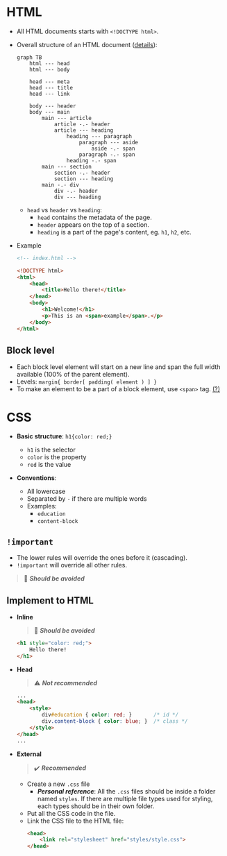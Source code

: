 # HTML

- All HTML documents starts with `<!DOCTYPE html>`.

- Overall structure of an HTML document ([details](https://developer.mozilla.org/en-US/docs/Learn/HTML/Introduction_to_HTML/Document_and_website_structure#html_layout_elements_in_more_detail)):
	```mermaid
	graph TB
		html --- head
		html --- body
		
		head --- meta
		head --- title
		head --- link
		
		body --- header
		body --- main
			main --- article
				article -.- header
				article --- heading
					heading --- paragraph
						paragraph --- aside
							aside -.- span
						paragraph -.- span
					heading -.- span
			main --- section
				section -.- header
				section --- heading
			main -.- div
				div -.- header
				div --- heading
	```
	- `head` vs `header` vs `heading`:
    	- `head` contains the metadata of the page.
    	- `header` appears on the top of a section.
    	- `heading` is a part of the page's content, eg. `h1`, `h2`, etc.

- Example
	```html
	<!-- index.html -->

	<!DOCTYPE html>
	<html>
		<head>
			<title>Hello there!</title>
		</head>
		<body>
			<h1>Welcome!</h1>
			<p>This is an <span>example</span>.</p>
		</body>
	</html>
	```

## Block level
- Each block level element will start on a new line and span the full width available (100% of the parent element).
- Levels: `margin{ border[ padding( element ) ] }`
- To make an element to be a part of a block element, use `<span>` tag. [(?)](index.html?plain=1#L37)

# CSS

- **Basic structure**: `h1{color: red;}`
	- `h1` is the selector
	- `color` is the property
	- `red` is the value

- **Conventions**:
  - All lowercase
  - Separated by `-` if there are multiple words
  - Examples:
  	- `education`
  	- `content-block`

## `!important`
- The lower rules will override the ones before it (cascading).
- `!important` will override all other rules.
> :no_entry_sign: _**Should be avoided**_

## Implement to HTML

- **Inline**
	> :no_entry_sign: _**Should be avoided**_
	```html
	<h1 style="color: red;">
		Hello there!
	</h1>
	```
	
- **Head**
	> :warning: _**Not recommended**_
	```html
	...
	<head>
		<style>
			div#education { color: red; } 		/* id */
			div.content-block { color: blue; }	/* class */
		</style>
	</head>
	...
	```

- **External**
	> :heavy_check_mark: _**Recommended**_
	- Create a new `.css` file
    	- _**Personal reference**_: All the `.css` files should be inside a folder named `styles`. If there are multiple file types used for styling, each types should be in their own folder.
	- Put all the CSS code in the file.
	- Link the CSS file to the HTML file:
		```html
		<head>
			<link rel="stylesheet" href="styles/style.css">
		</head>
		```